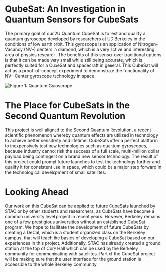 # QubeSat: An Investigation in Quantum Sensors for CubeSats

The primary goal of our 2U Quantum CubeSat is to test and qualify a quantum gyroscope developed by researchers at UC Berkeley in the conditions of low earth orbit. This gyroscope is an application of Nitrogen-Vacancy (NV–) centers in diamond, which is a very active and interesting area of physics research. The benefits of this sensor over traditional options is that it can be made very small while still being accurate, which is perfectly suited for a CubeSat and spacecraft in general. This CubeSat will act as a proof-of-concept experiment to demonstrate the functionality of NV– Center gyroscope technology in space.

![Figure 1: Quantum Gyroscrope](img/projects/cubesat/quantum_gyro_diagram.png)

# The Place for CubeSats in the Second Quantum Revolution

This project is well aligned to the Second Quantum Revolution, a recent scientific phenomenon whereby quantum effects are utilized in technology to achieve better sensitivity and lifetime. CubeSats offer a perfect platform to inexpensively test new technologies such as quantum gyroscopes, because industry cannot risk the success of a full scale, multi-million dollar payload being contingent on a brand new sensor technology. The result of this project could prompt future launches to test the technology further and qualify it for consistent use in space, which could be a major step forward in the technological development of small satellites.

# Looking Ahead

Our work on this CubeSat can be applied to future CubeSats launched by STAC or by other students and researchers, as CubeSats have become a common university level project in recent years. However, Berkeley remains one of a few prestigious universities without an established CubeSat program. We hope to facilitate the development of future CubeSats by creating a DeCal, which is a student organized class on the Berkeley campus, that will teach the basics of developing a CubeSat based on our experiences in this project. Additionally, STAC has already created a ground station at the top of Cory Hall which can be used by the Berkeley community for communicating with satellites. Part of the CubeSat project will be making sure that the user interface for the ground station is accessible to the whole Berkeley community.

